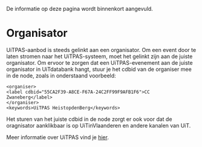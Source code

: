---
---

De informatie op deze pagina wordt binnenkort aangevuld.

# Organisator

UiTPAS-aanbod is steeds gelinkt aan een organisator. Om een event door te laten stromen naar het UiTPAS-systeem, moet het gelinkt zijn aan de juiste organisator. Om ervoor te zorgen dat een UiTPAS-evenement aan de juiste organisator in UiTdatabank hangt, stuur je het cdbid van de organiser mee in de node, zoals in onderstaand voorbeeld:

```
<organiser>
<label cdbid="55CA2F39-A8CE-F67A-24C2FF99F9AFB1F6">CC Zwaneberg</label>
</organiser>
<keywords>UiTPAS HeistopdenBerg</keywords>
```
Het sturen van het juiste cdbid in de node zorgt er ook voor dat de oragnisator aanklikbaar is op UiTinVlaanderen en andere kanalen van UiT. 

Meer informatie over UiTPAS vind je [hier](http://documentatie.uitdatabank.be/content/cdbxml/latest/tipsentricks/UiTPAS/).
